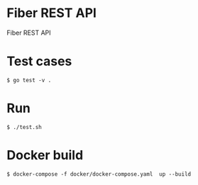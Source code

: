# Fiber REST API
Fiber REST API


# Test cases 
```
$ go test -v .

```
# Run 
```
$ ./test.sh
```

# Docker build 
```
$ docker-compose -f docker/docker-compose.yaml  up --build
```